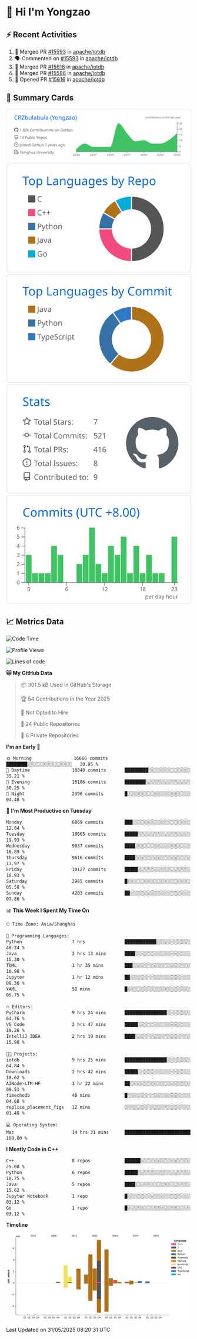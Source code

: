 # 👋 Hi I'm Yongzao

## ⚡ Recent Activities
<!--START_SECTION:activity-->
1. 🎉 Merged PR [#15593](https://github.com/apache/iotdb/pull/15593) in [apache/iotdb](https://github.com/apache/iotdb)
2. 🗣 Commented on [#15593](https://github.com/apache/iotdb/pull/15593#issuecomment-2919940740) in [apache/iotdb](https://github.com/apache/iotdb)
3. 🎉 Merged PR [#15616](https://github.com/apache/iotdb/pull/15616) in [apache/iotdb](https://github.com/apache/iotdb)
4. 🎉 Merged PR [#15586](https://github.com/apache/iotdb/pull/15586) in [apache/iotdb](https://github.com/apache/iotdb)
5. 💪 Opened PR [#15616](https://github.com/apache/iotdb/pull/15616) in [apache/iotdb](https://github.com/apache/iotdb)
<!--END_SECTION:activity-->

## 🎑 Summary Cards

[![](https://raw.githubusercontent.com/CRZbulabula/CRZbulabula/main/profile-summary-card-output/github/0-profile-details.svg)](https://github.com/vn7n24fzkq/github-profile-summary-cards)
[![](https://raw.githubusercontent.com/CRZbulabula/CRZbulabula/main/profile-summary-card-output/github/1-repos-per-language.svg)](https://github.com/vn7n24fzkq/github-profile-summary-cards) [![](https://raw.githubusercontent.com/CRZbulabula/CRZbulabula/main/profile-summary-card-output/github/2-most-commit-language.svg)](https://github.com/vn7n24fzkq/github-profile-summary-cards)
[![](https://raw.githubusercontent.com/CRZbulabula/CRZbulabula/main/profile-summary-card-output/github/3-stats.svg)](https://github.com/vn7n24fzkq/github-profile-summary-cards) [![](https://raw.githubusercontent.com/CRZbulabula/CRZbulabula/main/profile-summary-card-output/github/4-productive-time.svg)](https://github.com/vn7n24fzkq/github-profile-summary-cards)

## 📈 Metrics Data

<!--START_SECTION:waka-->
![Code Time](http://img.shields.io/badge/Code%20Time-890%20hrs%2012%20mins-blue)

![Profile Views](http://img.shields.io/badge/Profile%20Views-0-blue)

![Lines of code](https://img.shields.io/badge/From%20Hello%20World%20I%27ve%20Written-31.2%20million%20lines%20of%20code-blue)

**🐱 My GitHub Data** 

> 📦 301.5 kB Used in GitHub's Storage 
 > 
> 🏆 54 Contributions in the Year 2025
 > 
> 🚫 Not Opted to Hire
 > 
> 📜 24 Public Repositories 
 > 
> 🔑 6 Private Repositories 
 > 
**I'm an Early 🐤** 

```text
🌞 Morning                16080 commits       ████████░░░░░░░░░░░░░░░░░   30.05 % 
🌆 Daytime                18840 commits       █████████░░░░░░░░░░░░░░░░   35.21 % 
🌃 Evening                16186 commits       ████████░░░░░░░░░░░░░░░░░   30.25 % 
🌙 Night                  2396 commits        █░░░░░░░░░░░░░░░░░░░░░░░░   04.48 % 
```
📅 **I'm Most Productive on Tuesday** 

```text
Monday                   6869 commits        ███░░░░░░░░░░░░░░░░░░░░░░   12.84 % 
Tuesday                  10665 commits       █████░░░░░░░░░░░░░░░░░░░░   19.93 % 
Wednesday                9037 commits        ████░░░░░░░░░░░░░░░░░░░░░   16.89 % 
Thursday                 9616 commits        ████░░░░░░░░░░░░░░░░░░░░░   17.97 % 
Friday                   10127 commits       █████░░░░░░░░░░░░░░░░░░░░   18.93 % 
Saturday                 2985 commits        █░░░░░░░░░░░░░░░░░░░░░░░░   05.58 % 
Sunday                   4203 commits        ██░░░░░░░░░░░░░░░░░░░░░░░   07.86 % 
```


📊 **This Week I Spent My Time On** 

```text
🕑︎ Time Zone: Asia/Shanghai

💬 Programming Languages: 
Python                   7 hrs               ████████████░░░░░░░░░░░░░   48.24 % 
Java                     2 hrs 13 mins       ████░░░░░░░░░░░░░░░░░░░░░   15.30 % 
TOML                     1 hr 35 mins        ███░░░░░░░░░░░░░░░░░░░░░░   10.98 % 
Jupyter                  1 hr 12 mins        ██░░░░░░░░░░░░░░░░░░░░░░░   08.36 % 
YAML                     50 mins             █░░░░░░░░░░░░░░░░░░░░░░░░   05.75 % 

🔥 Editors: 
PyCharm                  9 hrs 24 mins       ████████████████░░░░░░░░░   64.76 % 
VS Code                  2 hrs 47 mins       █████░░░░░░░░░░░░░░░░░░░░   19.26 % 
IntelliJ IDEA            2 hrs 19 mins       ████░░░░░░░░░░░░░░░░░░░░░   15.98 % 

🐱‍💻 Projects: 
iotdb                    9 hrs 25 mins       ████████████████░░░░░░░░░   64.84 % 
Downloads                2 hrs 42 mins       █████░░░░░░░░░░░░░░░░░░░░   18.62 % 
AINode-LTM-HF            1 hr 22 mins        ██░░░░░░░░░░░░░░░░░░░░░░░   09.51 % 
timechodb                40 mins             █░░░░░░░░░░░░░░░░░░░░░░░░   04.68 % 
replica_placement_figs   12 mins             ░░░░░░░░░░░░░░░░░░░░░░░░░   01.48 % 

💻 Operating System: 
Mac                      14 hrs 31 mins      █████████████████████████   100.00 % 
```

**I Mostly Code in C++** 

```text
C++                      8 repos             ██████░░░░░░░░░░░░░░░░░░░   25.00 % 
Python                   6 repos             █████░░░░░░░░░░░░░░░░░░░░   18.75 % 
Java                     5 repos             ████░░░░░░░░░░░░░░░░░░░░░   15.62 % 
Jupyter Notebook         1 repo              █░░░░░░░░░░░░░░░░░░░░░░░░   03.12 % 
Go                       1 repo              █░░░░░░░░░░░░░░░░░░░░░░░░   03.12 % 
```



**Timeline**

![Lines of Code chart](https://raw.githubusercontent.com/CRZbulabula/CRZbulabula/main/assets/bar_graph.png)


 Last Updated on 31/05/2025 08:20:31 UTC
<!--END_SECTION:waka-->

